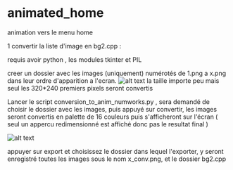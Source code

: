 # animated_home
animation vers le menu home

1  convertir la liste d'image en bg2.cpp :

requis avoir python , les modules tkinter et PIL

creer un dossier avec les images (uniquement) numérotés de 1.png a x.png  dans leur ordre d'apparition a l'ecran.
![alt text](https://github.com/Pafleloup/animated_home/assets/140179744/5b44820d-8cff-413f-b869-cdb6a9ad184e)
la taille importe peu mais seul les 320*240 premiers pixels seront convertis

Lancer le script conversion_to_anim_numworks.py , sera demandé de choisir le dossier avec les images, puis appuyé sur convertir, les images seront convertis en palette de 16 couleurs puis s'afficheront sur l'écran
( seul un appercu redimensionné est affiché donc pas le resultat final )

![alt text](https://github.com/Pafleloup/animated_home/assets/140179744/b382d4dd-c24f-4ea5-bb27-cc945141e887)

appuyer sur export et choisissez le dossier dans lequel l'exporter, y seront enregistré toutes les images sous le nom x_conv.png, et le dossier bg2.cpp

